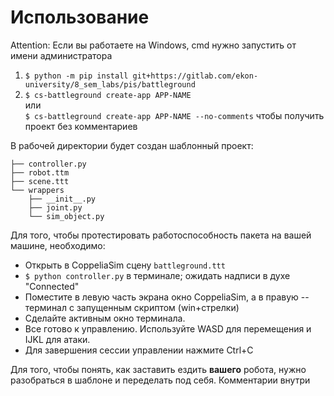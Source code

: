 # Использование

Attention: Если вы работаете на Windows, cmd нужно запустить от имени администратора

1. `$ python -m pip install git+https://gitlab.com/ekon-university/8_sem_labs/pis/battleground`
1. `$ cs-battleground create-app APP-NAME`  
   или  
   `$ cs-battleground create-app APP-NAME --no-comments`
   чтобы получить проект без комментариев

В рабочей директории будет создан шаблонный проект:

```
├── controller.py
├── robot.ttm
├── scene.ttt
└── wrappers
    ├── __init__.py
    ├── joint.py
    └── sim_object.py
```

Для того, чтобы протестировать работоспособность пакета на вашей машине, необходимо:

* Открыть в CoppeliaSim сцену `battleground.ttt`
* `$ python controller.py` в терминале; ожидать надписи в духе "Connected"
* Поместите в левую часть экрана окно CoppeliaSim, а в правую -- терминал с запущенным скриптом (win+стрелки)
* Сделайте активным окно терминала.
* Все готово к управлению. Используйте WASD для перемещения и IJKL для атаки.
* Для завершения сессии управлении нажмите Ctrl+C

Для того, чтобы понять, как заставить ездить **вашего** робота, нужно разобраться в шаблоне и переделать под себя. 
Комментарии внутри


